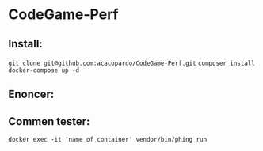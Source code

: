 # CodeGame-Perf

## Install:
`git clone git@github.com:acacopardo/CodeGame-Perf.git`
`composer install`
`docker-compose up -d`

## Enoncer:



## Commen tester:

`docker exec -it 'name of container' vendor/bin/phing run`
